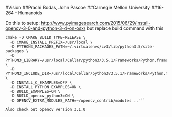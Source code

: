 #Vision
##Prachi Bodas, John Pascoe
##Carnegie Mellon University
##16-264 - Humanoids

Do this to setup: 
http://www.pyimagesearch.com/2015/06/29/install-opencv-3-0-and-python-3-4-on-osx/
but replace build command with this
```Shell
cmake -D CMAKE_BUILD_TYPE=RELEASE \
  -D CMAKE_INSTALL_PREFIX=/usr/local \
  -D PYTHON3_PACKAGES_PATH=~/.virtualenvs/cv3/lib/python3.5/site-packages \
  -D PYTHON3_LIBRARY=/usr/local/Cellar/python3/3.5.1/Frameworks/Python.framework/Versions/3.5/lib/libpython3.5m.dylib \
  -D PYTHON3_INCLUDE_DIR=/usr/local/Cellar/python3/3.5.1/Frameworks/Python.framework/Versions/3.5/include/python3.5m \
  -D INSTALL_C_EXAMPLES=OFF \
  -D INSTALL_PYTHON_EXAMPLES=ON \
  -D BUILD_EXAMPLES=ON \
  -D BUILD_opencv_python3=ON \
  -D OPENCV_EXTRA_MODULES_PATH=~/opencv_contrib/modules ..```

Also check out opencv version 3.1.0

